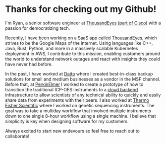 # Thanks for checking out my Github!

I'm Ryan, a senior software engineer at [ThousandEyes (part of Cisco)](https://www.thousandeyes.com/) with a passion for democratizing tech.

Recently, I have been working on a SaaS app called [ThousandEyes](https://www.thousandeyes.com), which strives to be the Google Maps of the internet. Using languages like C++, Java, Rust, Python, and more in a massively scalable Kubernetes deployment in AWS, I contribute to this mission, enabling customers around the world to understand network outages and react with insights they could have never had before. 

In the past, I have worked at [Datto](https://www.datto.com/) where I created best-in-class backup solutions for small and medium businesses as a vendor in the MSP channel. Before that, at [PerkinElmer](https://www.perkinelmer.com/) I worked to create a prototype of how to transition the traditional ICP-OES instruments to a [cloud backend](https://mack-ryan.com/cloud-enabled-lab/) infrastructure to allow scientists of any technical ability to quickly and easily share data from experiments with their peers. I also worked at [Thermo Fisher Scientific](https://www.thermofisher.com/us/en/home.html) where I worked on genetic sequencing instruments. The goal was to take a multiday workflow that involved multiple instruments down to one single 8-hour workflow using a single machine. I believe that simplicity is key when designing software for my customers.

Always excited to start new endevours so feel free to reach out to collaborate!

<!---
kamoras/kamoras is a ✨ special ✨ repository because its `README.md` (this file) appears on your GitHub profile.
You can click the Preview link to take a look at your changes.
--->
